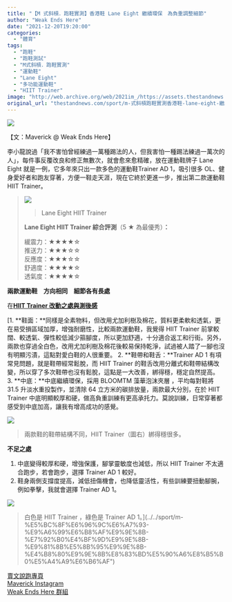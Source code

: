 ```yaml
---
title: "【M 式斜槓．跑鞋實測】香港鞋 Lane Eight 繼續環保　為負重調整細節"
author: "Weak Ends Here"
date: "2021-12-20T19:20:00"
categories:
  - "體育"
tags:
  - "跑鞋"
  - "跑鞋測試"
  - "M式斜槓．跑鞋實測"
  - "運動鞋"
  - "Lane Eight"
  - "多功能運動鞋"
  - "HIIT Trainer"
image: "http://web.archive.org/web/2021im_/https://assets.thestandnews.com/media/photos/laneeight-06.png"
original_url: "thestandnews.com/sport/m-式斜槓跑鞋實測香港鞋-lane-eight-繼續環保-為負重調整細節"
---
```

![](http://web.archive.org/web/2021im_/https://assets.thestandnews.com/media/photos/laneeight-06.png)

【文：Maverick @ Weak Ends Here】

李小龍說過「我不害怕曾經練過一萬種踢法的人，但我害怕一種踢法練過一萬次的人」，每件事反覆改良和修正無數次，就會愈來愈精確，放在運動鞋牌子 Lane Eight 就是一例，它多年來只出一款多色的運動鞋Trainer AD 1，吸引很多 OL、健身愛好者和跑友穿著，方便一鞋走天涯，現在它終於更進一步，推出第二款運動鞋 HIIT Trainer。

> ![](http://web.archive.org/web/2021im_/https://assets.thestandnews.com/media/photos/5716161564410098946.jpg)
> > Lane Eight HIIT Trainer
> 
> **Lane Eight HIIT Trainer 綜合評測**（5 ★ 為最優秀）**：**
> 
> 緩震力：★★★★☆  
> 推送力：★★★☆☆  
> 反應度：★★★☆☆  
> 舒適度：★★★★☆  
> 透氣度：★★★★☆

**兩款運動鞋　方向相同　細節各有長處**

在[**HIIT Trainer 改動之處與測後感**](../../sport/m-%E5%BC%8F%E6%96%9C%E6%A7%93-%E9%A6%99%E6%B8%AF%E9%9E%8B-%E7%92%B0%E4%BF%9D%E9%9E%8B-%E9%81%8B%E5%8B%95%E9%9E%8B-%E4%B8%80%E9%9E%8B%E8%83%BD%E5%90%A6%E8%B5%B0%E5%A4%A9%E6%B6%AF")

[1.  **鞋面：**同樣是全素物料，但改用尤加利樹及棉花，質料更柔軟和透氣，更在易受損區域加厚，增強耐磨性，比較兩款運動鞋，我覺得 HIIT Trainer 前掌較闊、較透氣、彈性較低減少箍腳度，所以更加舒適，十分適合返工和行街。另外，兩款也穿過全白色，改用尤加利樹及棉花後較易保持乾淨，試過被人踏了一腳也沒有明顯污漬，這點對愛白鞋的人很重要。
2.  **鞋帶和鞋舌：**Trainer AD 1 有項常見問題，就是鞋帶經常鬆脫，而 HIIT Trainer 的鞋舌改用分離式和鞋帶結構改變，所以穿了多次鞋帶也沒有鬆脫，這點是一大改善，綁得穩，穩定自然提高。
3.  **中底：**中底繼續環保，採用 BLOOMTM 藻華泡沫夾層 ，平均每對鞋將 31.5 升淡水重投製作，並清除 64 立方米的碳排放量，兩款最大分別，在於 HIIT Trainer 中底明顯較厚和硬，做高負重訓練有更高承托力。莫說訓練，日常穿著都感受到中底加高，讓我有增高成功的感覺。

![](http://web.archive.org/web/2021im_/https://assets.thestandnews.com/media/photos/2755291542460447901.jpg)
> 兩款鞋的鞋帶結構不同，HIIT Trainer（圖右）綁得穩很多。

**不足之處**

1.  中底變得較厚和硬，增強保護，腳掌靈敏度也減低，所以 HIIT Trainer 不太適合跑步，若會跑步，選擇 Trainer AD 1 較好。
2.  鞋身兩側支撐度提高，減低扭傷機會，也降低靈活性，有些訓練要扭動腳腕，例如拳擊，我就會選擇 Trainer AD 1。

![](http://web.archive.org/web/2021im_/https://assets.thestandnews.com/media/photos/3334532339022176320_TLR3aLC.jpg)
> 白色是 HIIT Trainer ，綠色是 Trainer AD 1。](../../sport/m-%E5%BC%8F%E6%96%9C%E6%A7%93-%E9%A6%99%E6%B8%AF%E9%9E%8B-%E7%92%B0%E4%BF%9D%E9%9E%8B-%E9%81%8B%E5%8B%95%E9%9E%8B-%E4%B8%80%E9%9E%8B%E8%83%BD%E5%90%A6%E8%B5%B0%E5%A4%A9%E6%B6%AF") 

[](../../sport/m-%E5%BC%8F%E6%96%9C%E6%A7%93-%E9%A6%99%E6%B8%AF%E9%9E%8B-%E7%92%B0%E4%BF%9D%E9%9E%8B-%E9%81%8B%E5%8B%95%E9%9E%8B-%E4%B8%80%E9%9E%8B%E8%83%BD%E5%90%A6%E8%B5%B0%E5%A4%A9%E6%B6%AF")[賣文說跑專頁](http://web.archive.org/web/20211220134010/https://www.facebook.com/projectm.hk/)  
[Maverick Instagram](http://web.archive.org/web/20211220134010/https://www.instagram.com/maverick_au/)  
[Weak Ends Here 群組](http://web.archive.org/web/20211220134010/https://www.facebook.com/groups/498772610150499/)